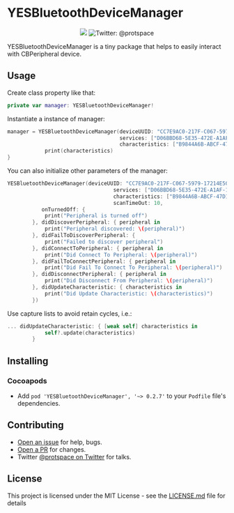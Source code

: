 # YESBluetoothDeviceManager

<p align="center">
    <img src="https://img.shields.io/badge/Swift-4.2-orange.svg" />
    <img src="https://img.shields.io/badge/protspace-Twitter%3A%20%40protspace-green.svg" alt="Twitter: @protspace" />
</p>

YESBluetoothDeviceManager is a tiny package that helps to easily interact with CBPeripheral device.

## Usage

Create class property like that:

```swift
private var manager: YESBluetoothDeviceManager!
```

Instantiate a instance of manager:

```swift
manager = YESBluetoothDeviceManager(deviceUUID: "CC7E9AC0-217F-C067-5979-17214E50727E",
                                    services: ["D06BBD68-5E35-472E-A1AF-1CCBC360ECA7"],
                                    characteristics: ["B9844A6B-ABCF-47D1-AC2F-8F580F79B153"]) { characteristics in
            print(characteristics)
}
```

You can also initialize other parameters of the manager:

```swift
YESBluetoothDeviceManager(deviceUUID: "CC7E9AC0-217F-C067-5979-17214E50727E",
                                  services: ["D06BBD68-5E35-472E-A1AF-1CCBC360ECA7"],
                                  characteristics: ["B9844A6B-ABCF-47D1-AC2F-8F580F79B153"],
                                  scanTimeOut: 10,
           onTurnedOff: {
            print("Peripheral is turned off")
        }, didDiscoverPeripheral: { peripheral in
            print("Peripheral discovered: \(peripheral)")
        }, didFailToDiscoverPeripheral: {
            print("Failed to discover peripheral")
        }, didConnectToPeripheral: { peripheral in
            print("Did Connect To Peripheral: \(peripheral)")
        }, didFailToConnectPeripheral: { peripheral in
            print("Did Fail To Connect To Peripheral: \(peripheral)")
        }, didDisconnectPeripheral: { peripheral in
            print("Did Disconnect From Peripheral: \(peripheral)")
        }, didUpdateCharacteristic: { characteristics in
            print("Did Update Characteristic: \(characteristics)")
        })
```
Use capture lists to avoid retain cycles, i.e.:

```swift
... didUpdateCharacteristic: { [weak self] characteristics in
            self?.update(characteristics)
        }
```

## Installing

### Cocoapods


- Add `pod 'YESBluetoothDeviceManager', '~> 0.2.7'` to your `Podfile` file's dependencies.

## Contributing

- [Open an issue](https://github.com/protspace/YESBluetoothDeviceManager/issues/new) for help, bugs.
- [Open a PR](https://github.com/protspace/YESBluetoothDeviceManager/pull/new/master) for changes.
- Twitter [@protspace on Twitter](https://twitter.com/protspace) for talks.

## License

This project is licensed under the MIT License - see the [LICENSE.md](LICENSE.md) file for details

